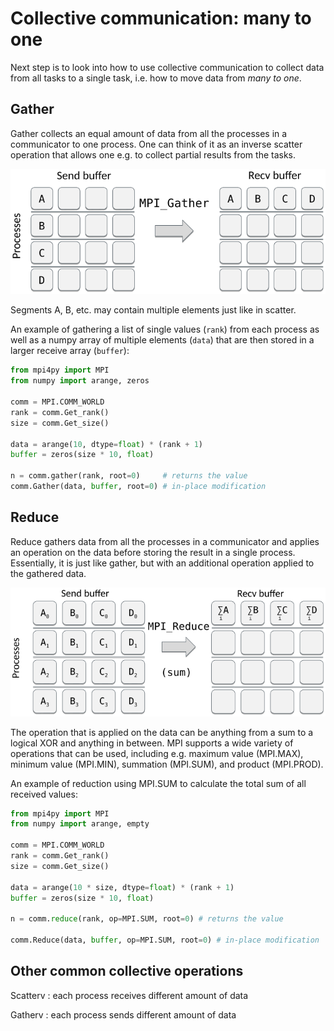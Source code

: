 # Collective communication: many to one

Next step is to look into how to use collective communication to collect data
from all tasks to a single task, i.e. how to move data from *many to one*.


## Gather

Gather collects an equal amount of data from all the processes in a
communicator to one process. One can think of it as an inverse scatter
operation that allows one e.g. to collect partial results from the tasks.

![](../../img/mpi-gather.png)

Segments A, B, etc. may contain multiple elements just like in scatter.

An example of gathering a list of single values (`rank`) from each process as
well as a numpy array of multiple elements (`data`) that are then stored in a
larger receive array (`buffer`):
```python
from mpi4py import MPI
from numpy import arange, zeros

comm = MPI.COMM_WORLD
rank = comm.Get_rank()
size = comm.Get_size()

data = arange(10, dtype=float) * (rank + 1)
buffer = zeros(size * 10, float)

n = comm.gather(rank, root=0)     # returns the value
comm.Gather(data, buffer, root=0) # in-place modification
```


## Reduce

Reduce gathers data from all the processes in a communicator and applies an
operation on the data before storing the result in a single process.
Essentially, it is just like gather, but with an additional operation applied
to the gathered data.

![](../../img/mpi-reduce.png)

The operation that is applied on the data can be anything from a sum to a
logical XOR and anything in between. MPI supports a wide variety of operations
that can be used, including e.g. maximum value (MPI.MAX), minimum value
(MPI.MIN), summation (MPI.SUM), and product (MPI.PROD).

An example of reduction using MPI.SUM to calculate the total sum of all
received values:
```python
from mpi4py import MPI
from numpy import arange, empty

comm = MPI.COMM_WORLD
rank = comm.Get_rank()
size = comm.Get_size()

data = arange(10 * size, dtype=float) * (rank + 1)
buffer = zeros(size * 10, float)

n = comm.reduce(rank, op=MPI.SUM, root=0) # returns the value

comm.Reduce(data, buffer, op=MPI.SUM, root=0) # in-place modification
```


## Other common collective operations

Scatterv
  : each process receives different amount of data

Gatherv
  : each process sends different amount of data
